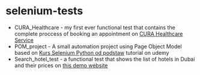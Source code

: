 # selenium-tests


* CURA_Healthcare - my first ever functional test that contains the complete proccess of booking an appointment on [CURA Healthcare Service
](https://katalon-demo-cura.herokuapp.com/)
* POM_project - A small automation project using Page Object Model based on [Kurs Selenium Python od podstaw](https://www.udemy.com/course/kurs-selenium-python/) tutorial on udemy
* Search_hotel_test - a functional test that shows the list of hotels in Dubai and their prices on [this demo website](http://www.kurs-selenium.pl/demo/)
